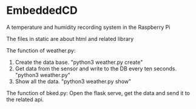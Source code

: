 # EmbeddedCD
A temperature and humidity recording system in the Raspberry Pi

The files in static are about html and related library

The function of weather.py:
1. Create the data base.  "python3 weather.py create"
2. Get data from the sensor and write to the DB every ten seconds.  "python3 weather.py"
3. Show all the data. "python3 weather.py show"

The function of bked.py:
Open the flask serve, get the data and send it to the related api.
